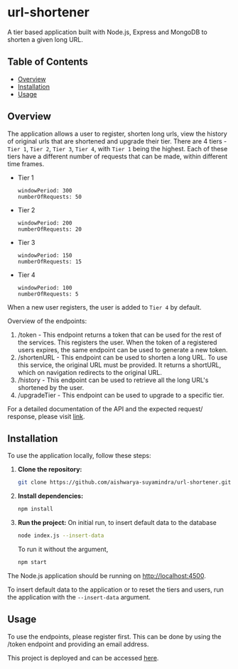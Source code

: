 # url-shortener
A tier based application built with Node.js, Express and MongoDB to shorten a given long URL.

## Table of Contents

- [Overview](#overview)
- [Installation](#installation)
- [Usage](#usage)

## Overview
The application allows a user to register, shorten long urls, view the history of original urls that are shortened and upgrade their tier. 
There are 4 tiers - `Tier 1`, `Tier 2`, `Tier 3`, `Tier 4`, with `Tier 1` being the highest.
Each of these tiers have a different number of requests that can be made, within different time frames.
  - Tier 1
    ```
    windowPeriod: 300
    numberOfRequests: 50
    ```
  - Tier 2
    ```
    windowPeriod: 200
    numberOfRequests: 20
    ```
  - Tier 3
    ```
    windowPeriod: 150
    numberOfRequests: 15
    ```
  - Tier 4
    ```
    windowPeriod: 100
    numberOfRequests: 5
    ```
    
When a new user registers, the user is added to `Tier 4` by default.

Overview of the endpoints:
1. /token -  This endpoint returns a token that can be used for the rest of the services. This registers the user. When the token of a registered users expires, the same endpoint can be used to generate a new token.
2. /shortenURL - This endpoint can be used to shorten a long URL. To use this service, the original URL must be provided. It returns a shortURL, which on navigation redirects to the original URL.
3. /history - This endpoint can be used to retrieve all the long URL's shortened by the user.
4. /upgradeTier - This endpoint can be used to upgrade to a specific tier.

For a detailed documentation of the API and the expected request/ response, please visit [link](https://url-shortener-fbdx.onrender.com/docs/). 

## Installation

To use the application locally, follow these steps:

1. **Clone the repository:**

    ```bash
    git clone https://github.com/aishwarya-suyamindra/url-shortener.git
    ```

2. **Install dependencies:**

    ```bash
    npm install
    ```

3. **Run the project:**
   On initial run, to insert default data to the database
    ```bash
    node index.js --insert-data
    ```

   To run it without the argument,
    ```bash
    npm start
    ```

The Node.js application should be running on [http://localhost:4500](http://localhost:4500).

To insert default data to the application or to reset the tiers and users, run the application with the `--insert-data` argument.

## Usage
To use the endpoints, please register first. This can be done by using the /token endpoint and providing an email address.

This project is deployed and can be accessed [here](https://url-shortener-fbdx.onrender.com/).


